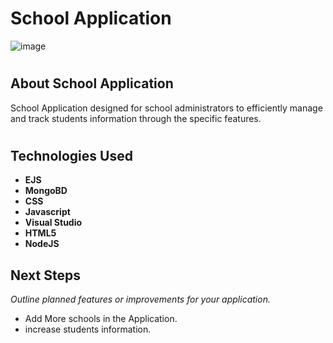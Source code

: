 # School Application

![image](https://i.imgur.com/rSttH0E.png)

# <h2> About School Application
School Application designed for school administrators to efficiently manage and track students information through the specific features.

# <h2> Technologies Used

* **EJS**
* **MongoBD**
* **CSS**
* **Javascript**
* **Visual Studio**
* **HTML5**
* **NodeJS**

## Next Steps

_Outline planned features or improvements for your application._

- Add More schools in the Application. 
- increase students information.
  
